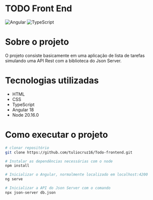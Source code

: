 # TODO Front End
![Angular](https://img.shields.io/badge/angular-%23DD0031.svg?style=for-the-badge&logo=angular&logoColor=white)
![TypeScript](https://img.shields.io/badge/typescript-%23007ACC.svg?style=for-the-badge&logo=typescript&logoColor=white)

# Sobre o projeto

O projeto consiste basicamente em uma aplicação de lista de tarefas simulando uma API Rest com a biblioteca do Json Server.

# Tecnologias utilizadas
- HTML
- CSS
- TypeScript
- Angular 18
- Node 20.16.0

# Como executar o projeto
```bash
# clonar repositório
git clone https://github.com/tuliocruz16/Todo-frontend.git

# Instalar as dependências necessárias com o node
npm install

# Inicializar o Angular, normalmente localizado em localhost:4200
ng serve

# Inicializar a API do Json Server com o comando
npx json-server db.json
```
